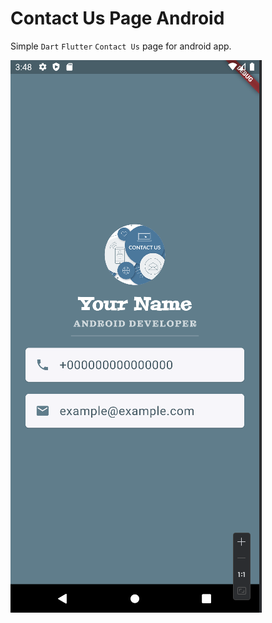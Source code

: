 # Contact Us Page Android

Simple `Dart` `Flutter` `Contact Us` page for android app.

![contact_us.png](images%2Fcontact_us.png)